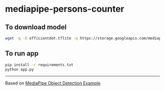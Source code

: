 # mediapipe-persons-counter

## To download model
```bash
wget -q -O efficientdet.tflite -q https://storage.googleapis.com/mediapipe-models/object_detector/efficientdet_lite0/int8/1/efficientdet_lite0.tflite
```

## To run app
```bash
pip install -r requirements.txt
python app.py
```

---
Based on [MediaPipe Object Detection Example](https://colab.research.google.com/github/googlesamples/mediapipe/blob/main/examples/object_detection/python/object_detector.ipynb)
